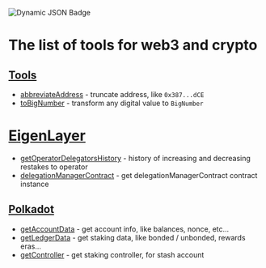 ![Dynamic JSON Badge](https://img.shields.io/badge/dynamic/json?url=https%3A%2F%2Fraw.githubusercontent.com%2Fdmitrytarassov%2Fcrypto-tools%2Fmain%2Fpackage.json&query=%24.version&style=for-the-badge&label=Common%20Crypto%20Tools&link=https%3A%2F%2Fwww.npmjs.com%2Fpackage%2Fcommon-crypto-tools%3FactiveTab%3Dreadme)

# The list of tools for web3 and crypto

## [Tools](https://github.com/dmitrytarassov/crypto-tools/blob/main/src/common/README.md)
- [abbreviateAddress](https://github.com/dmitrytarassov/crypto-tools/blob/main/src/common/README.md#abbreviateaddress) - truncate address, like `0x387...dCE`
- [toBigNumber](https://github.com/dmitrytarassov/crypto-tools/blob/main/src/common/README.md#to_big_number) - transform any digital value to `BigNumber`

# [EigenLayer](https://github.com/dmitrytarassov/crypto-tools/blob/main/src/eigenlayer/README.md)
- [getOperatorDelegatorsHistory](https://github.com/dmitrytarassov/crypto-tools/blob/main/src/eigenlayer/README.md#getoperatordelegatorshistory) - history of increasing and decreasing restakes to operator
- [delegationManagerContract](https://github.com/dmitrytarassov/crypto-tools/blob/main/src/eigenlayer/README.md#delegationmanagercontract) - get delegationManagerContract contract instance

## [Polkadot](https://github.com/dmitrytarassov/crypto-tools/blob/main/src/polkadot/README.md)
- [getAccountData](https://github.com/dmitrytarassov/crypto-tools/blob/main/src/polkadot/README.md#getaccountdata) - get account info, like balances, nonce, etc...
- [getLedgerData](https://github.com/dmitrytarassov/crypto-tools/blob/main/src/polkadot/README.md#getledgerdata) - get staking data, like bonded / unbonded, rewards eras...
- [getController](https://github.com/dmitrytarassov/crypto-tools/blob/main/src/polkadot/README.md#getcontroller) - get staking controller, for stash account
